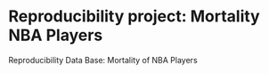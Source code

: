 # Reproducibility project: Mortality NBA Players
Reproducibility Data Base: Mortality of NBA Players
